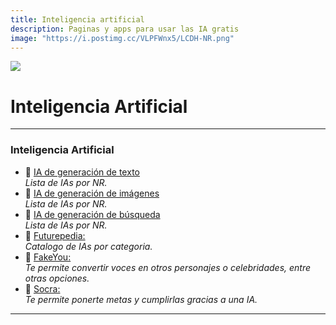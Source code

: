 ```yaml
---
title: Inteligencia artificial
description: Paginas y apps para usar las IA gratis
image: "https://i.postimg.cc/VLPFWnx5/LCDH-NR.png"
---
```

![](https://i.postimg.cc/mDg0tkSY/ia.png)
# Inteligencia Artificial

---

### **Inteligencia Artificial**


- 🍩 [IA de generación de texto](/I-Artificial/ai-text)    
*Lista de IAs por NR.*
- 🍩 [IA de generación de imágenes](/I-Artificial/ai-image)    
*Lista de IAs por NR.*
- 🍩 [IA de generación de búsqueda](/I-Artificial/ai-search)    
*Lista de IAs por NR.*
- 🍩 [Futurepedia:](https://www.futurepedia.io/)    
*Catalogo de IAs por categoria.*
- 🍩 [FakeYou:](https://fakeyou.com/)      
*Te permite convertir voces en otros personajes o celebridades, entre otras opciones.*
- 🍩 [Socra:](https://socra.com/)     
*Te permite ponerte metas y cumplirlas gracias a una IA.*

---